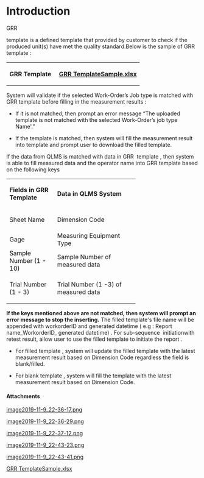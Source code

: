 # Introduction

GRR

template is a defined template that provided by customer to check if the produced unit(s) have met the quality standard.Below is the sample of GRR template :
<table class="confluenceTable"><colgroup><col /><col /></colgroup><tbody><tr><th class="confluenceTh">GRR Template </th><th class="confluenceTh"><div class="content-wrapper"><p><a href="attachments/59441520/59441526.xlsx" data-linked-resource-id="59441526" data-linked-resource-version="1" data-linked-resource-type="attachment" data-linked-resource-default-alias="GRR TemplateSample.xlsx" data-nice-type="Excel Spreadsheet" data-linked-resource-content-type="application/vnd.openxmlformats-officedocument.spreadsheetml.sheet" data-linked-resource-container-id="59441520" data-linked-resource-container-version="5">GRR TemplateSample.xlsx</a></p></div></th></tr></tbody></table>

System will validate if the selected Work-Order’s Job type is matched with GRR template before filling in the measurement results :

- If it is not matched, then prompt an error message “The uploaded template is not matched with the selected Work-Order’s job type Name'.”


- If the template is matched, then system will fill the measurement result into template and prompt user to download the filled template.

If the data from QLMS is matched with data in GRR  template , then system is able to fill measured data and the operator name into GRR template based on the following keys
<table class="relative-table confluenceTable" style="width: 67.2689%;"><colgroup><col style="width: 36.9804%;" /><col style="width: 62.9576%;" /></colgroup><tbody><tr><td class="highlight-grey confluenceTd" style="text-align: left;" data-highlight-colour="grey"><p title=""><strong>Fields in GRR Template</strong></p></td><td class="highlight-grey confluenceTd" style="text-align: left;" data-highlight-colour="grey"><strong title="">Data in QLMS System</strong></td></tr><tr><td style="text-align: left;" class="confluenceTd"><p>Sheet Name</p></td><td style="text-align: left;" class="confluenceTd"><p>Dimension Code</p></td></tr><tr><td colspan="1" class="confluenceTd">Gage </td><td colspan="1" class="confluenceTd">Measuring Equipment Type </td></tr><tr><td style="text-align: left;" colspan="1" class="confluenceTd"><span style="color: rgb(0,0,0);">Sample Number (1 - 10)</span></td><td style="text-align: left;" colspan="1" class="confluenceTd">Sample Number of measured data</td></tr><tr><td style="text-align: left;" class="confluenceTd"><p>Trial Number (1 - 3)</p></td><td style="text-align: left;" class="confluenceTd"><p>Trial Number (1 -3) of measured data</p></td></tr></tbody></table>

**If the keys mentioned above are not matched, then system will prompt an error message to stop the inserting.** 
The filled template's file name will be appended with workorderID and generated datetime ( e.g : Report name_WorkorderID_ generated datetime) .
For sub-sequence 
initiationwith retest result, allow user to use the filled template to initiate the report .
- For filled template , system will update the filled template with the latest measurement result based on Dimension Code regardless the field is blank/filled.

- For blank template , system will fill the template with the latest measurement result based on Dimension Code.



#### Attachments

[image2019-11-9_22-36-17.png](/.attachments/59441521.png)
[image2019-11-9_22-36-29.png](/.attachments/59441522.png)
[image2019-11-9_22-37-12.png](/.attachments/59441523.png)
[image2019-11-9_22-43-23.png](/.attachments/59441524.png)
[image2019-11-9_22-43-41.png](/.attachments/59441525.png)
[GRR TemplateSample.xlsx](/.attachments/59441526.xlsx)
